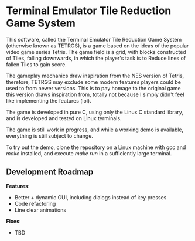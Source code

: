 # Terminal Emulator Tile Reduction Game System

This software, called the Terminal Emulator Tile Reduction Game System (otherwise known as TETRGS), is a game based on the ideas of the popular video game series Tetris. The game field is a grid, with blocks constructed of Tiles, falling downwards, in which the player's task is to Reduce lines of fallen Tiles to gain score.

The gameplay mechanics draw inspiration from the NES version of Tetris, therefore, TETRGS may exclude some modern features players could be used to from newer versions. This is to pay homage to the original game this version draws inspiration from, totally not because I simply didn't feel like implementing the features (lol).

The game is developed in pure C, using only the Linux C standard library, and is developed and tested on Linux terminals.

The game is still work in progress, and while a working demo is available, everything is still subject to change.

To try out the demo, clone the repository on a Linux machine with *gcc* and *make* installed, and execute *make run* in a sufficiently large terminal.

## Development Roadmap

**Features**:
- Better + dynamic GUI, including dialogs instead of key presses
- Code refactoring
- Line clear animations

**Fixes**:
- TBD
